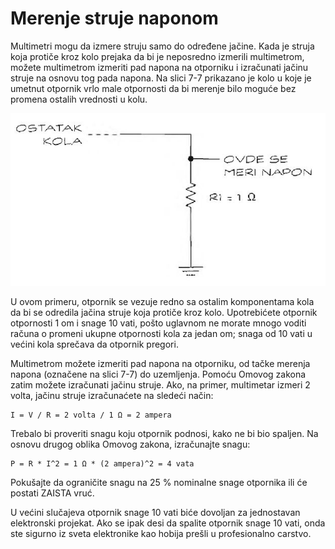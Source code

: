 # Merenje struje naponom

Multimetri mogu da izmere struju samo do određene jačine. Kada je struja koja protiče kroz kolo prejaka da bi je neposredno izmerili multimetrom, možete multimetrom izmeriti pad napona na otporniku i izračunati jačinu struje na osnovu tog pada napona. Na slici 7-7 prikazano je kolo u koje je umetnut otpornik vrlo male otpornosti da bi merenje bilo moguće bez promena ostalih vrednosti u kolu.

![](slike/merenje-struje-naponom.jpg)

U ovom primeru, otpornik se vezuje redno sa ostalim komponentama kola da bi se odredila jačina struje koja protiče kroz kolo. Upotrebićete otpornik otpornosti 1 om i snage 10 vati, pošto uglavnom ne morate mnogo voditi računa o promeni ukupne otpornosti kola za jedan om; snaga od 10 vati u većini kola sprečava da otpornik pregori.

Multimetrom možete izmeriti pad napona na otporniku, od tačke merenja napona (označene na slici 7-7) do uzemljenja. Pomoću Omovog zakona zatim možete izračunati jačinu struje. Ako, na primer, multimetar izmeri 2 volta, jačinu struje izračunaćete na sledeći način:
```
I = V / R = 2 volta / 1 Ω = 2 ampera
```

Trebalo bi proveriti snagu koju otpornik podnosi, kako ne bi bio spaljen. Na osnovu drugog oblika Omovog zakona, izračunajte snagu:
```
P = R * I^2 = 1 Ω * (2 ampera)^2 = 4 vata
```

Pokušajte da ograničite snagu na 25 % nominalne snage otpornika ili će postati ZAISTA vruć.

U većini slučajeva otpornik snage 10 vati biće dovoljan za jednostavan elektronski projekat. Ako se ipak desi da spalite otpornik snage 10 vati, onda ste sigurno iz sveta elektronike kao hobija prešli u profesionalno carstvo.
